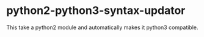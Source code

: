 # python2-python3-syntax-updator
This take a python2 module and automatically makes it python3 compatible.
